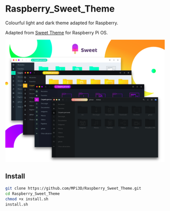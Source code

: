 # Raspberry_Sweet_Theme

Colourful light and dark theme adapted for Raspberry.

Adapted from [Sweet Theme](https://github.com/EliverLara/Sweet) for Raspberry Pi OS.

[![Sweet Theme](/sweet_theme.png)](https://github.com/EliverLara/Sweet)

## Install

``` sh
git clone https://github.com/MPi3D/Raspberry_Sweet_Theme.git
cd Raspberry_Sweet_Theme
chmod +x install.sh
install.sh
```
